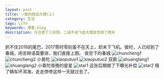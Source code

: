 ```yaml
---
layout: post
title: 一路向西去大理(上)
category: 生活
tags: Life
keywords: 博客,blog
description: 元旦放了三天假，二话不说飞去大理自驾游了两天
---
```


抓不住2016的尾巴，2017零时零刻虽不在天上，却未下飞机。彼时，人已经到了春城，闲言碎语莫要讲，我们直接上图。
夜空下的春城
![chuncheng1](/assets/img/DaLi1/1.jpg)
![chuncheng2](/assets/img/DaLi1/2.jpg)
小普陀
![xiaoputuo1](/assets/img/DaLi1/3.jpg)
![xiaoputuo2](/assets/img/DaLi1/4.jpg)
双廊
![shuanglang1](/assets/img/DaLi1/5.jpg)
![shuanglang2](/assets/img/DaLi1/6.jpg)
小普陀夜晚的星星
![star1](/assets/img/DaLi1/7.jpg)
这张后期做了下曝光补偿
![star2](/assets/img/DaLi1/8.jpg)
租了辆车环洱海，走走停停这样一天就过去了。